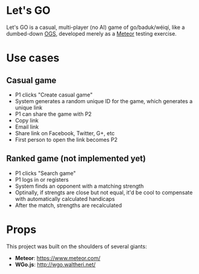 # Let's GO

Let's GO is a casual, multi-player (no AI) game of go/baduk/wéiqí, like a dumbed-down [OGS](https://online-go.com), developed merely as a [Meteor](https://www.meteor.com/) testing exercise.

# Use cases

## Casual game

* P1 clicks "Create casual game"
* System generates a random unique ID for the game, which generates a unique link
* P1 can share the game with P2
 * Copy link
 * Email link
 * Share link on Facebook, Twitter, G+, etc
* First person to open the link becomes P2

## Ranked game (not implemented yet)

* P1 clicks "Search game"
* P1 logs in or registers
* System finds an opponent with a matching strength
 * Optinally, if strengts are close but not equal, it'd be cool to compensate with automatically calculated handicaps
* After the match, strengths are recalculated

# Props

This project was built on the shoulders of several giants:

* **Meteor**: https://www.meteor.com/
* **WGo.js**: http://wgo.waltheri.net/
